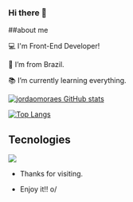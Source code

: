 ### Hi there 👋

##about me


:computer: I'm Front-End Developer!

:house_with_garden: I’m from Brazil.

:books: I’m currently learning everything.

[![jordaomoraes GitHub stats](https://github-readme-stats.vercel.app/api?username=jordaomoraes&theme=radical)](https://github.com/jordaomoraes/github-readme-stats)

[![Top Langs](https://github-readme-stats.vercel.app/api/top-langs/?username=jordaomoraes&theme=radical)](https://github.com/jordaomoraes/github-readme-stats)


 

## Tecnologies
<img src="https://img.shields.io/badge/Java-ED8B00?style=for-the-badge&logo=java&logoColor=white" />




- Thanks for visiting.

- Enjoy it!! o/

